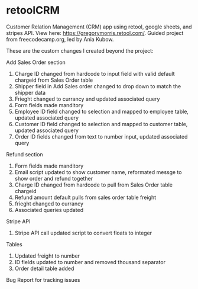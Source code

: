 # retoolCRM
Customer Relation Management (CRM) app using retool, google sheets, and stripes API. View here: https://gregorymorris.retool.com/. Guided project from freecodecamp.org, led by Ania Kubow.

These are the custom changes I created beyond the project:

Add Sales Order section
1. Charge ID changed from hardcode to input field with valid default chargeid from Sales Order table
2. Shipper field in Add Sales order changed to drop down to match the shipper data
3. Frieght changed to currancy and updated associated query
5. Form fields made manditory
6. Employee ID field changed to selection and mapped to employee table, updated associated query
7. Customer ID field changed to selection and mapped to customer table, updated associated query
8. Order ID fields changed from text to number input, updated associated query

Refund section
1. Form fields made manditory
2. Email script updated to show customer name, reformated messge to show order and refund together
3. Charge ID changed from hardcode to pull from Sales Order table chargeid
4. Refund amount default pulls from sales order table freight
5. frieght changed to currancy
6. Associated queries updated

Stripe API
1. Stripe API call updated script to convert floats to integer

Tables
1. Updated freight to number
2. ID fields updated to number and removed thousand separator
3. Order detail table added

Bug Report for tracking issues
